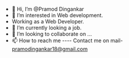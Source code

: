 - 👋 Hi, I’m @Pramod Dingankar
- 👀 I’m interested in Web development.
- Working as a Web Developer.
- 🌱 I’m currently looking a job.
- 💞️ I’m looking to collaborate on ...
- 📫 How to reach me 
 ---- Contact me on mail- pramodingankar18@gmail.com

<!---
impramod22/impramod22 is a ✨ special ✨ repository because its `README.md` (this file) appears on your GitHub profile.
You can click the Preview link to take a look at your changes.
--->
